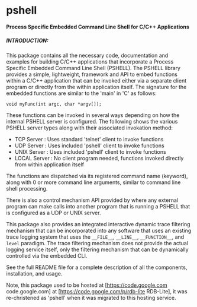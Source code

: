 # pshell
**Process Specific Embedded Command Line Shell for C/C++ Applications**

##### INTRODUCTION:

This package contains all the necessary code, documentation and examples for
building C/C++ applications that incorporate a Process Specific Embedded
Command Line Shell (PSHELL).  The PSHELL library provides a simple, lightweight,
framework and API to embed functions within a C/C++ application that can be
invoked either via a separate client program or directly from the within application itself.  The signature for the embedded functions are similar to the 'main' in 'C' as follows:

`void myFunc(int argc, char *argv[]);`

These functions can be invoked in several ways depending on how the internal
PSHELL server is configured.  The following shows the various PSHELL server
types along with their associated invokation method:

* TCP Server   : Uses standard 'telnet' client to invoke functions
* UDP Server   : Uses included 'pshell' client to invoke functions
* UNIX Server  : Uses included 'pshell' client to invoke functions
* LOCAL Server : No client program needed, functions invoked directly from within application itself

The functions are dispatched via its registered command name (keyword), along
with 0 or more command line arguments, similar to command line shell processing.

There is also a control mechanism API provided by where any external program
can make calls into another program that is running a PSHELL that is configured
as a UDP or UNIX server.

This package also provides an integrated interactive dynamic trace filtering mechanism that can be incorporated into any software that uses an existing trace logging system that uses the `__FILE__`, `__LINE__`, `__FUNCTION__`, and `level` paradigm. The trace filtering mechanism does not provide the actual logging service itself, only the filtering mechanism that can be dynamically controlled via the embedded CLI. 

See the full README file for a complete description of all the components, installation, and usage.

Note, this package used to be hosted at [https://code.google.com code.google.com] at [https://code.google.com/p/rdb-lite RDB-Lite], it was re-christened as 'pshell' when it was migrated to this hosting service.
